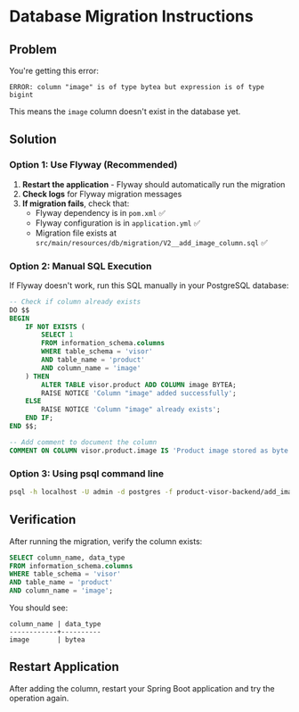 # Database Migration Instructions

## Problem
You're getting this error:
```
ERROR: column "image" is of type bytea but expression is of type bigint
```

This means the `image` column doesn't exist in the database yet.

## Solution

### Option 1: Use Flyway (Recommended)

1. **Restart the application** - Flyway should automatically run the migration
2. **Check logs** for Flyway migration messages
3. **If migration fails**, check that:
   - Flyway dependency is in `pom.xml` ✅
   - Flyway configuration is in `application.yml` ✅
   - Migration file exists at `src/main/resources/db/migration/V2__add_image_column.sql` ✅

### Option 2: Manual SQL Execution

If Flyway doesn't work, run this SQL manually in your PostgreSQL database:

```sql
-- Check if column already exists
DO $$
BEGIN
    IF NOT EXISTS (
        SELECT 1 
        FROM information_schema.columns 
        WHERE table_schema = 'visor' 
        AND table_name = 'product' 
        AND column_name = 'image'
    ) THEN
        ALTER TABLE visor.product ADD COLUMN image BYTEA;
        RAISE NOTICE 'Column "image" added successfully';
    ELSE
        RAISE NOTICE 'Column "image" already exists';
    END IF;
END $$;

-- Add comment to document the column
COMMENT ON COLUMN visor.product.image IS 'Product image stored as byte array in database';
```

### Option 3: Using psql command line

```bash
psql -h localhost -U admin -d postgres -f product-visor-backend/add_image_column.sql
```

## Verification

After running the migration, verify the column exists:

```sql
SELECT column_name, data_type 
FROM information_schema.columns 
WHERE table_schema = 'visor' 
AND table_name = 'product' 
AND column_name = 'image';
```

You should see:
```
column_name | data_type
------------+----------
image       | bytea
```

## Restart Application

After adding the column, restart your Spring Boot application and try the operation again. 